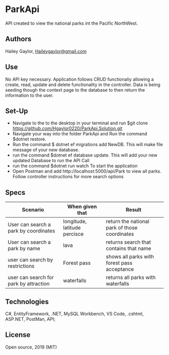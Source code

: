 # ParkApi

API created to view the national parks int the Pacific NorthWest. 

## Authors

Hailey Gaylor, Haileygaylor@gmail.com

## Use
No API key necessary. Application follows CRUD functionaliy allowing a create, read, update and delete functionality in the controller. Data is being seeding though the context page to the database to then return the information to the user.

## Set-Up

- Navigate to the to the desktop in your terminal and run $git clone https://github.com/Hgaylor0220/ParkApi.Solution.git
- Navigate your way into the folder ParkApi and Run the command $dotnet restore.
- Run the command $ dotnet ef migrations add NewDB. This will make file message of your new database.
- run the command $dotnet ef database update. This will add your new updated Database to run the API Call
- run the command $dotnet run watch To start the application 
- Open Postman and add http://localhost:5000/api/Park to view all parks. Follow controller instructions for more search options

## Specs

| Scenario | When given that | Result |
|-|-|-|
| User can search a park by coordinates | longitude, latitude percisce| return the national park of those coordinates |
| User can search a park by name | lava  | returns search that contains that name|
| user can search by restrictions | Forest pass |  shows all parks with forest pass acceptance |
| user can search for park by attraction| waterfalls| returns all parks with waterfalls |



## Technologies

C#, EntityFramework, .NET, MySQL Workbench, VS Code, .cshtml, ASP.NET, PostMan, API;

## License

Open source, 2019 (MIT)